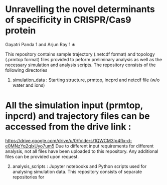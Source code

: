 # Unravelling the novel determinants of specificity in CRISPR/Cas9 protein
Gayatri Panda 1 and Arjun Ray 1 ∗

This repository contains sample trajectory (.netcdf format) and topology (.prmtop format) files provided to peform preliminary analysis as well as the
necessary simulation and analysis scripts. The repository consists of the following directories
1. simulation_data : Starting structure, prmtop, incprd and netcdf file (w/o water and ions)
   
# All the simulation input (prmtop, inpcrd) and trajectory files can be accessed from the drive link : 
https://drive.google.com/drive/u/0/folders/1QWCM3Ip4flx-d-e0MNzYq2qlxUyo7um5
Due to different input requirements for different analysis, not all files have been uploaded to this repository. Any additional files can be provided upon request.

2. analysis_scripts : Jupyter notebooks and Python scripts used for analysing simulation data.
   This repository consists of separate repositories for 
   
